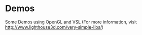 # Demos

Some Demos using OpenGL and VSL (For more information, visit http://www.lighthouse3d.com/very-simple-libs/)
